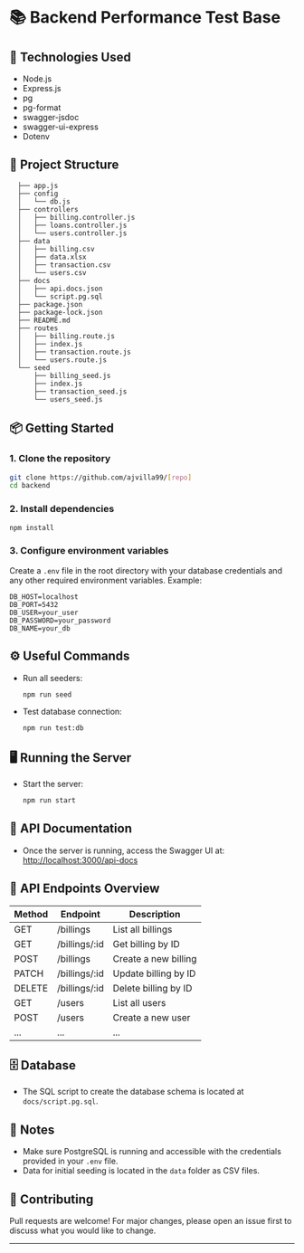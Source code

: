 # 📚 Backend Performance Test Base

## 🚀 Technologies Used

- Node.js
- Express.js
- pg
- pg-format
- swagger-jsdoc
- swagger-ui-express
- Dotenv

## 📁 Project Structure

```
  ├── app.js
  ├── config
  │   └── db.js
  ├── controllers
  │   ├── billing.controller.js
  │   ├── loans.controller.js
  │   └── users.controller.js
  ├── data
  │   ├── billing.csv
  │   ├── data.xlsx
  │   ├── transaction.csv
  │   └── users.csv
  ├── docs
  │   ├── api.docs.json
  │   └── script.pg.sql
  ├── package.json
  ├── package-lock.json
  ├── README.md
  ├── routes
  │   ├── billing.route.js
  │   ├── index.js
  │   ├── transaction.route.js
  │   └── users.route.js
  └── seed
      ├── billing_seed.js
      ├── index.js
      ├── transaction_seed.js
      └── users_seed.js
```

## 📦 Getting Started

### 1. Clone the repository

```bash
git clone https://github.com/ajvilla99/[repo]
cd backend
```

### 2. Install dependencies

```bash
npm install
```

### 3. Configure environment variables

Create a `.env` file in the root directory with your database credentials and any other required environment variables. Example:

```env
DB_HOST=localhost
DB_PORT=5432
DB_USER=your_user
DB_PASSWORD=your_password
DB_NAME=your_db
```

## ⚙️ Useful Commands

- Run all seeders:
  ```bash
  npm run seed
  ```
- Test database connection:
  ```bash
  npm run test:db
  ```

## 🖥️ Running the Server

- Start the server:
  ```bash
  npm run start
  ```
  
## 📖 API Documentation

- Once the server is running, access the Swagger UI at:  
  [http://localhost:3000/api-docs](http://localhost:3000/api-docs)

## 🧩 API Endpoints Overview

| Method | Endpoint         | Description             |
| ------ | ----------------| ----------------------- |
| GET    | /billings       | List all billings       |
| GET    | /billings/:id   | Get billing by ID       |
| POST   | /billings       | Create a new billing    |
| PATCH  | /billings/:id   | Update billing by ID    |
| DELETE | /billings/:id   | Delete billing by ID    |
| GET    | /users          | List all users          |
| POST   | /users          | Create a new user       |
| ...    | ...             | ...                     |

## 🗄️ Database

- The SQL script to create the database schema is located at `docs/script.pg.sql`.

## 📝 Notes

- Make sure PostgreSQL is running and accessible with the credentials provided in your `.env` file.
- Data for initial seeding is located in the `data` folder as CSV files.

## 🤝 Contributing

Pull requests are welcome! For major changes, please open an issue first to discuss what you would like to change.

---
